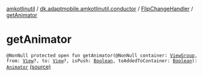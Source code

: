 [amkotlinutil](../../index.md) / [dk.adaptmobile.amkotlinutil.conductor](../index.md) / [FlipChangeHandler](index.md) / [getAnimator](./get-animator.md)

# getAnimator

`@NonNull protected open fun getAnimator(@NonNull container: `[`ViewGroup`](https://developer.android.com/reference/android/view/ViewGroup.html)`, from: `[`View`](https://developer.android.com/reference/android/view/View.html)`?, to: `[`View`](https://developer.android.com/reference/android/view/View.html)`?, isPush: `[`Boolean`](https://kotlinlang.org/api/latest/jvm/stdlib/kotlin/-boolean/index.html)`, toAddedToContainer: `[`Boolean`](https://kotlinlang.org/api/latest/jvm/stdlib/kotlin/-boolean/index.html)`): `[`Animator`](https://developer.android.com/reference/android/animation/Animator.html) [(source)](https://github.com/adaptmobile-organization/amkotlinutil/tree/master/amkotlinutil/amkotlinutil/src/main/java/dk/adaptmobile/amkotlinutil/conductor/FlipChangeHandler.java#L57)